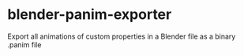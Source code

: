 # blender-panim-exporter
Export all animations of custom properties in a Blender file as a binary .panim file
